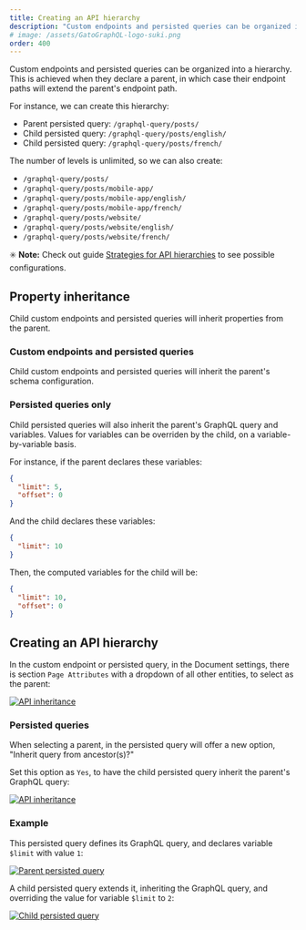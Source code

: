 ```yaml
---
title: Creating an API hierarchy
description: "Custom endpoints and persisted queries can be organized into a hierarchy. This is achieved when they declare a parent, in which case their endpoint paths will extend the parent's endpoint path."
# image: /assets/GatoGraphQL-logo-suki.png
order: 400
---
```


Custom endpoints and persisted queries can be organized into a hierarchy. This is achieved when they declare a parent, in which case their endpoint paths will extend the parent's endpoint path.

For instance, we can create this hierarchy:

- Parent persisted query: `/graphql-query/posts/`
- Child persisted query: `/graphql-query/posts/english/`
- Child persisted query: `/graphql-query/posts/french/`

The number of levels is unlimited, so we can also create:

- `/graphql-query/posts/`
- `/graphql-query/posts/mobile-app/`
- `/graphql-query/posts/mobile-app/english/`
- `/graphql-query/posts/mobile-app/french/`
- `/graphql-query/posts/website/`
- `/graphql-query/posts/website/english/`
- `/graphql-query/posts/website/french/`

✳️ **Note:** Check out guide [Strategies for API hierarchies](../../deep/strategies-for-api-hierarchies/) to see possible configurations.

## Property inheritance

Child custom endpoints and persisted queries will inherit properties from the parent.

### Custom endpoints and persisted queries

Child custom endpoints and persisted queries will inherit the parent's schema configuration.

### Persisted queries only

Child persisted queries will also inherit the parent's GraphQL query and variables. Values for variables can be overriden by the child, on a variable-by-variable basis.

For instance, if the parent declares these variables:

```json
{
  "limit": 5,
  "offset": 0
}
```

And the child declares these variables:

```json
{
  "limit": 10
}
```

Then, the computed variables for the child will be:

```json
{
  "limit": 10,
  "offset": 0
}
```

## Creating an API hierarchy

In the custom endpoint or persisted query, in the Document settings, there is section `Page Attributes` with a dropdown of all other entities, to select as the parent:

<a href="/assets/guides/upstream/api-inheritance.png" target="_blank">![API inheritance](/assets/guides/upstream/api-inheritance.png "API inheritance")</a>

### Persisted queries

When selecting a parent, in the persisted query will offer a new option, "Inherit query from ancestor(s)?"

Set this option as `Yes`, to have the child persisted query inherit the parent's GraphQL query:

<a href="/assets/guides/upstream/api-inheritance.gif" target="_blank">![API inheritance](/assets/guides/upstream/api-inheritance.gif "API inheritance")</a>

### Example

This persisted query defines its GraphQL query, and declares variable `$limit` with value `1`:

<a href="/assets/guides/upstream/parent-persisted-query.png" target="_blank">![Parent persisted query](/assets/guides/upstream/parent-persisted-query.png "Parent persisted query")</a>

A child persisted query extends it, inheriting the GraphQL query, and overriding the value for variable `$limit` to `2`:

<a href="/assets/guides/upstream/child-persisted-query.png" target="_blank">![Child persisted query](/assets/guides/upstream/child-persisted-query.png "Child persisted query")</a>


